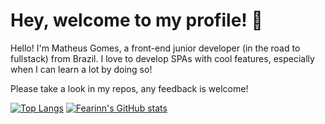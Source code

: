 # Hey, welcome to my profile! 👋

Hello! I'm Matheus Gomes, a front-end junior developer (in the road to fullstack) from Brazil. I love to develop SPAs with cool features, especially when I can learn a lot by doing so!

Please take a look in my repos, any feedback is welcome! 

[![Top Langs](https://github-readme-stats.vercel.app/api/top-langs/?username=fearinn&layout=compact&theme=dracula)](https://github.com/fearinn/github-readme-stats)
[![Fearinn's GitHub stats](https://github-readme-stats.vercel.app/api?username=fearinn&theme=dracula)](https://github.com/fearinn/github-readme-stats)
